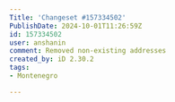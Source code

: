 ```yaml
---
Title: 'Changeset #157334502'
PublishDate: 2024-10-01T11:26:59Z
id: 157334502
user: anshanin
comment: Removed non-existing addresses
created_by: iD 2.30.2
tags:
- Montenegro

---
```

